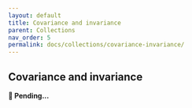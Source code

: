 ```yaml
---
layout: default
title: Covariance and invariance
parent: Collections
nav_order: 5
permalink: docs/collections/covariance-invariance/
---
```


## Covariance and invariance

**🚧 Pending...**

